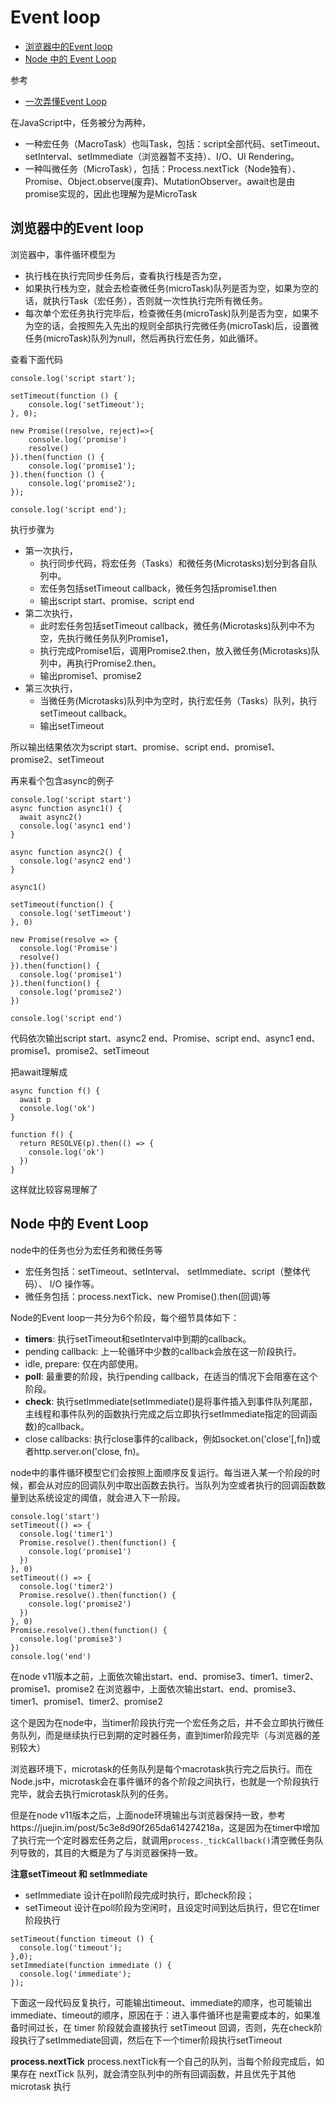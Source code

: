 
Event loop
===
<!-- TOC -->

- [浏览器中的Event loop](#浏览器中的event-loop)
- [Node 中的 Event Loop](#node-中的-event-loop)

<!-- /TOC -->
参考
* [一次弄懂Event Loop](https://mp.weixin.qq.com/s/KEl_IxMrJzI8wxbkKti5vg)


在JavaScript中，任务被分为两种，
* 一种宏任务（MacroTask）也叫Task，包括：script全部代码、setTimeout、setInterval、setImmediate（浏览器暂不支持）、I/O、UI Rendering。
* 一种叫微任务（MicroTask），包括：Process.nextTick（Node独有）、Promise、Object.observe(废弃)、MutationObserver。await也是由promise实现的，因此也理解为是MicroTask

## 浏览器中的Event loop
浏览器中，事件循环模型为
* 执行栈在执行完同步任务后，查看执行栈是否为空，
* 如果执行栈为空，就会去检查微任务(microTask)队列是否为空，如果为空的话，就执行Task（宏任务），否则就一次性执行完所有微任务。
* 每次单个宏任务执行完毕后，检查微任务(microTask)队列是否为空，如果不为空的话，会按照先入先出的规则全部执行完微任务(microTask)后，设置微任务(microTask)队列为null，然后再执行宏任务，如此循环。


查看下面代码
```
console.log('script start');

setTimeout(function () {
    console.log('setTimeout');
}, 0);

new Promise((resolve, reject)=>{
    console.log('promise')
    resolve()
}).then(function () {
    console.log('promise1');
}).then(function () {
    console.log('promise2');
});

console.log('script end');
```
执行步骤为
* 第一次执行，
    * 执行同步代码，将宏任务（Tasks）和微任务(Microtasks)划分到各自队列中。
    * 宏任务包括setTimeout callback，微任务包括promise1.then
    * 输出script start、promise、script end
* 第二次执行，
    * 此时宏任务包括setTimeout callback，微任务(Microtasks)队列中不为空，先执行微任务队列Promise1，
    * 执行完成Promise1后，调用Promise2.then，放入微任务(Microtasks)队列中，再执行Promise2.then。
    * 输出promise1、promise2
* 第三次执行，
    * 当微任务(Microtasks)队列中为空时，执行宏任务（Tasks）队列，执行setTimeout callback。
    * 输出setTimeout

所以输出结果依次为script start、promise、script end、promise1、promise2、setTimeout


再来看个包含async的例子
```
console.log('script start')
async function async1() {
  await async2()
  console.log('async1 end')
}

async function async2() {
  console.log('async2 end')
}

async1()

setTimeout(function() {
  console.log('setTimeout')
}, 0)

new Promise(resolve => {
  console.log('Promise')
  resolve()
}).then(function() {
  console.log('promise1')
}).then(function() {
  console.log('promise2')
})

console.log('script end')
```
代码依次输出script start、async2 end、Promise、script end、async1 end、promise1、promise2、setTimeout

把await理解成
```
async function f() {
  await p
  console.log('ok')
}
```
```
function f() {
  return RESOLVE(p).then(() => {
    console.log('ok')
  })
}
```
这样就比较容易理解了

## Node 中的 Event Loop
node中的任务也分为宏任务和微任务等
* 宏任务包括：setTimeout、setInterval、 setImmediate、script（整体代码）、 I/O 操作等。
* 微任务包括：process.nextTick、new Promise().then(回调)等

Node的Event loop一共分为6个阶段，每个细节具体如下：
* **timers**: 执行setTimeout和setInterval中到期的callback。
* pending callback: 上一轮循环中少数的callback会放在这一阶段执行。
* idle, prepare: 仅在内部使用。
* **poll**: 最重要的阶段，执行pending callback，在适当的情况下会阻塞在这个阶段。
* **check**: 执行setImmediate(setImmediate()是将事件插入到事件队列尾部，主线程和事件队列的函数执行完成之后立即执行setImmediate指定的回调函数)的callback。
* close callbacks: 执行close事件的callback，例如socket.on('close'[,fn])或者http.server.on('close, fn)。

node中的事件循环模型它们会按照上面顺序反复运行。每当进入某一个阶段的时候，都会从对应的回调队列中取出函数去执行。当队列为空或者执行的回调函数数量到达系统设定的阈值，就会进入下一阶段。

```
console.log('start')
setTimeout(() => {
  console.log('timer1')
  Promise.resolve().then(function() {
    console.log('promise1')
  })
}, 0)
setTimeout(() => {
  console.log('timer2')
  Promise.resolve().then(function() {
    console.log('promise2')
  })
}, 0)
Promise.resolve().then(function() {
  console.log('promise3')
})
console.log('end')
```
在node v11版本之前，上面依次输出start、end、promise3、timer1、timer2、promise1、promise2
在浏览器中，上面依次输出start、end、promise3、timer1、promise1、timer2、promise2

这个是因为在node中，当timer阶段执行完一个宏任务之后，并不会立即执行微任务队列，而是继续执行已到期的定时器任务，直到timer阶段完毕（与浏览器的差别较大）

浏览器环境下，microtask的任务队列是每个macrotask执行完之后执行。而在Node.js中，microtask会在事件循环的各个阶段之间执行，也就是一个阶段执行完毕，就会去执行microtask队列的任务。

但是在node v11版本之后，上面node环境输出与浏览器保持一致，参考https://juejin.im/post/5c3e8d90f265da614274218a，这是因为在timer中增加了执行完一个定时器宏任务之后，就调用`process._tickCallback()`清空微任务队列导致的，其目的大概是为了与浏览器保持一致。

**注意setTimeout 和 setImmediate**

* setImmediate 设计在poll阶段完成时执行，即check阶段；
* setTimeout 设计在poll阶段为空闲时，且设定时间到达后执行，但它在timer阶段执行

```
setTimeout(function timeout () {
  console.log('timeout');
},0);
setImmediate(function immediate () {
  console.log('immediate');
});
```
下面这一段代码反复执行，可能输出timeout、immediate的顺序，也可能输出immediate、timeout的顺序，原因在于：进入事件循环也是需要成本的，如果准备时间过长，在 timer 阶段就会直接执行 setTimeout 回调，否则，先在check阶段执行了setImmediate回调，然后在下一个timer阶段执行setTimeout

**process.nextTick**
process.nextTick有一个自己的队列，当每个阶段完成后，如果存在 nextTick 队列，就会清空队列中的所有回调函数，并且优先于其他 microtask 执行
